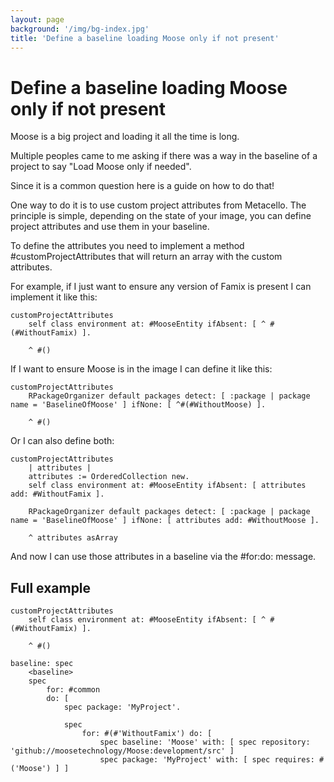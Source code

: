 ```yaml
---
layout: page
background: '/img/bg-index.jpg'
title: 'Define a baseline loading Moose only if not present'
---
```


# Define a baseline loading Moose only if not present

Moose is a big project and loading it all the time is long.

Multiple peoples came to me asking if there was a way in the baseline of a project to say "Load Moose only if needed".

Since it is a common question here is a guide on how to do that!

One way to do it is to use custom project attributes from Metacello. The principle is simple, depending on the state of your image, you can define project attributes and use them in your baseline.

To define the attributes you need to implement a method #customProjectAttributes that will return an array with the custom attributes. 

For example, if I just want to ensure any version of Famix is present I can implement it like this:

```st
customProjectAttributes
    self class environment at: #MooseEntity ifAbsent: [ ^ #(#WithoutFamix) ].

    ^ #()
```

If I want to ensure Moose is in the image I can define it like this:

```st
customProjectAttributes
    RPackageOrganizer default packages detect: [ :package | package name = 'BaselineOfMoose' ] ifNone: [ ^#(#WithoutMoose) ].

    ^ #()
```

Or I can also define both:

```st
customProjectAttributes
    | attributes |
    attributes := OrderedCollection new.
    self class environment at: #MooseEntity ifAbsent: [ attributes add: #WithoutFamix ].

    RPackageOrganizer default packages detect: [ :package | package name = 'BaselineOfMoose' ] ifNone: [ attributes add: #WithoutMoose ].

    ^ attributes asArray
```

And now I can use those attributes in a baseline via the #for:do: message.

## Full example

```st
customProjectAttributes
    self class environment at: #MooseEntity ifAbsent: [ ^ #(#WithoutFamix) ].

    ^ #()
```

```st
baseline: spec
    <baseline>
    spec
        for: #common
        do: [
            spec package: 'MyProject'.

            spec
                for: #(#'WithoutFamix') do: [
                    spec baseline: 'Moose' with: [ spec repository: 'github://moosetechnology/Moose:development/src' ]
                    spec package: 'MyProject' with: [ spec requires: #('Moose') ] ]
```
